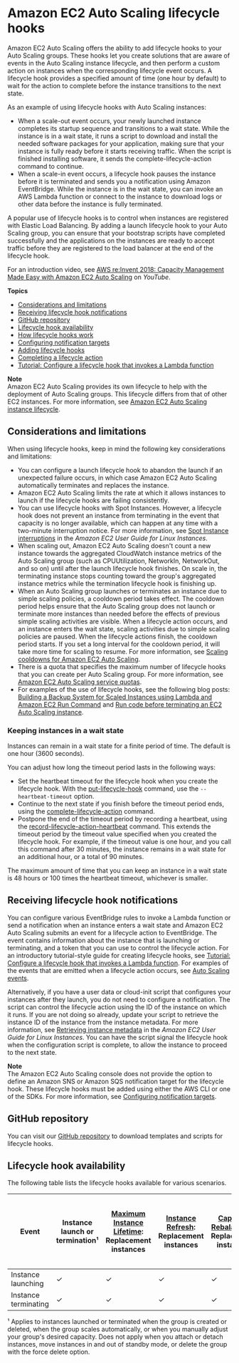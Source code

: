 # Amazon EC2 Auto Scaling lifecycle hooks<a name="lifecycle-hooks"></a>

Amazon EC2 Auto Scaling offers the ability to add lifecycle hooks to your Auto Scaling groups\. These hooks let you create solutions that are aware of events in the Auto Scaling instance lifecycle, and then perform a custom action on instances when the corresponding lifecycle event occurs\. A lifecycle hook provides a specified amount of time \(one hour by default\) to wait for the action to complete before the instance transitions to the next state\.

As an example of using lifecycle hooks with Auto Scaling instances: 
+ When a scale\-out event occurs, your newly launched instance completes its startup sequence and transitions to a wait state\. While the instance is in a wait state, it runs a script to download and install the needed software packages for your application, making sure that your instance is fully ready before it starts receiving traffic\. When the script is finished installing software, it sends the complete\-lifecycle\-action command to continue\.
+ When a scale\-in event occurs, a lifecycle hook pauses the instance before it is terminated and sends you a notification using Amazon EventBridge\. While the instance is in the wait state, you can invoke an AWS Lambda function or connect to the instance to download logs or other data before the instance is fully terminated\. 

A popular use of lifecycle hooks is to control when instances are registered with Elastic Load Balancing\. By adding a launch lifecycle hook to your Auto Scaling group, you can ensure that your bootstrap scripts have completed successfully and the applications on the instances are ready to accept traffic before they are registered to the load balancer at the end of the lifecycle hook\.

For an introduction video, see [AWS re:Invent 2018: Capacity Management Made Easy with Amazon EC2 Auto Scaling](https://youtu.be/PideBMIcwBQ?t=469) on *YouTube*\.

**Topics**
+ [Considerations and limitations](#lifecycle-hook-considerations)
+ [Receiving lifecycle hook notifications](#preparing-for-notification)
+ [GitHub repository](#github-repository-lifecycle-hook-templates)
+ [Lifecycle hook availability](#lifecycle-hooks-availability)
+ [How lifecycle hooks work](lifecycle-hooks-overview.md)
+ [Configuring notification targets](configuring-lifecycle-hook-notifications.md)
+ [Adding lifecycle hooks](adding-lifecycle-hooks.md)
+ [Completing a lifecycle action](completing-lifecycle-hooks.md)
+ [Tutorial: Configure a lifecycle hook that invokes a Lambda function](tutorial-lifecycle-hook-lambda.md)

**Note**  
Amazon EC2 Auto Scaling provides its own lifecycle to help with the deployment of Auto Scaling groups\. This lifecycle differs from that of other EC2 instances\. For more information, see [Amazon EC2 Auto Scaling instance lifecycle](AutoScalingGroupLifecycle.md)\.

## Considerations and limitations<a name="lifecycle-hook-considerations"></a>

When using lifecycle hooks, keep in mind the following key considerations and limitations:
+ You can configure a launch lifecycle hook to abandon the launch if an unexpected failure occurs, in which case Amazon EC2 Auto Scaling automatically terminates and replaces the instance\.
+ Amazon EC2 Auto Scaling limits the rate at which it allows instances to launch if the lifecycle hooks are failing consistently\.
+ You can use lifecycle hooks with Spot Instances\. However, a lifecycle hook does not prevent an instance from terminating in the event that capacity is no longer available, which can happen at any time with a two\-minute interruption notice\. For more information, see [Spot Instance interruptions](https://docs.aws.amazon.com/AWSEC2/latest/UserGuide/spot-interruptions.html) in the *Amazon EC2 User Guide for Linux Instances*\. 
+ When scaling out, Amazon EC2 Auto Scaling doesn't count a new instance towards the aggregated CloudWatch instance metrics of the Auto Scaling group \(such as CPUUtilization, NetworkIn, NetworkOut, and so on\) until after the launch lifecycle hook finishes\. On scale in, the terminating instance stops counting toward the group's aggregated instance metrics while the termination lifecycle hook is finishing up\.
+ When an Auto Scaling group launches or terminates an instance due to simple scaling policies, a cooldown period takes effect\. The cooldown period helps ensure that the Auto Scaling group does not launch or terminate more instances than needed before the effects of previous simple scaling activities are visible\. When a lifecycle action occurs, and an instance enters the wait state, scaling activities due to simple scaling policies are paused\. When the lifecycle actions finish, the cooldown period starts\. If you set a long interval for the cooldown period, it will take more time for scaling to resume\. For more information, see [Scaling cooldowns for Amazon EC2 Auto Scaling](Cooldown.md)\.
+ There is a quota that specifies the maximum number of lifecycle hooks that you can create per Auto Scaling group\. For more information, see [Amazon EC2 Auto Scaling service quotas](as-account-limits.md)\. 
+ For examples of the use of lifecycle hooks, see the following blog posts: [Building a Backup System for Scaled Instances using Lambda and Amazon EC2 Run Command](http://aws.amazon.com/blogs/compute/building-a-backup-system-for-scaled-instances-using-aws-lambda-and-amazon-ec2-run-command) and [Run code before terminating an EC2 Auto Scaling instance](http://aws.amazon.com/blogs/infrastructure-and-automation/run-code-before-terminating-an-ec2-auto-scaling-instance)\.

### Keeping instances in a wait state<a name="lifecycle-hook-wait-state"></a>

Instances can remain in a wait state for a finite period of time\. The default is one hour \(3600 seconds\)\. 

You can adjust how long the timeout period lasts in the following ways:
+ Set the heartbeat timeout for the lifecycle hook when you create the lifecycle hook\. With the [put\-lifecycle\-hook](https://docs.aws.amazon.com/cli/latest/reference/autoscaling/put-lifecycle-hook.html) command, use the `--heartbeat-timeout` option\.
+ Continue to the next state if you finish before the timeout period ends, using the [complete\-lifecycle\-action](https://docs.aws.amazon.com/cli/latest/reference/autoscaling/complete-lifecycle-action.html) command\.
+ Postpone the end of the timeout period by recording a heartbeat, using the [record\-lifecycle\-action\-heartbeat](https://docs.aws.amazon.com/cli/latest/reference/autoscaling/record-lifecycle-action-heartbeat.html) command\. This extends the timeout period by the timeout value specified when you created the lifecycle hook\. For example, if the timeout value is one hour, and you call this command after 30 minutes, the instance remains in a wait state for an additional hour, or a total of 90 minutes\.

The maximum amount of time that you can keep an instance in a wait state is 48 hours or 100 times the heartbeat timeout, whichever is smaller\.

## Receiving lifecycle hook notifications<a name="preparing-for-notification"></a>

You can configure various EventBridge rules to invoke a Lambda function or send a notification when an instance enters a wait state and Amazon EC2 Auto Scaling submits an event for a lifecycle action to EventBridge\. The event contains information about the instance that is launching or terminating, and a token that you can use to control the lifecycle action\. For an introductory tutorial\-style guide for creating lifecycle hooks, see [Tutorial: Configure a lifecycle hook that invokes a Lambda function](tutorial-lifecycle-hook-lambda.md)\. For examples of the events that are emitted when a lifecycle action occurs, see [Auto Scaling events](cloud-watch-events.md#cloudwatch-event-types)\.

Alternatively, if you have a user data or cloud\-init script that configures your instances after they launch, you do not need to configure a notification\. The script can control the lifecycle action using the ID of the instance on which it runs\. If you are not doing so already, update your script to retrieve the instance ID of the instance from the instance metadata\. For more information, see [Retrieving instance metadata](https://docs.aws.amazon.com/AWSEC2/latest/UserGuide/instancedata-data-retrieval.html) in the *Amazon EC2 User Guide for Linux Instances*\. You can have the script signal the lifecycle hook when the configuration script is complete, to allow the instance to proceed to the next state\.

**Note**  
The Amazon EC2 Auto Scaling console does not provide the option to define an Amazon SNS or Amazon SQS notification target for the lifecycle hook\. These lifecycle hooks must be added using either the AWS CLI or one of the SDKs\. For more information, see [Configuring notification targets](configuring-lifecycle-hook-notifications.md)\. 

## GitHub repository<a name="github-repository-lifecycle-hook-templates"></a>

You can visit our [GitHub repository](https://github.com/aws-samples/amazon-ec2-auto-scaling-group-examples) to download templates and scripts for lifecycle hooks\.

## Lifecycle hook availability<a name="lifecycle-hooks-availability"></a>

The following table lists the lifecycle hooks available for various scenarios\.


| Event | Instance launch or termination¹ | [Maximum Instance Lifetime](https://docs.aws.amazon.com/autoscaling/ec2/userguide/asg-max-instance-lifetime.html): Replacement instances | [Instance Refresh](https://docs.aws.amazon.com/autoscaling/ec2/userguide/asg-instance-refresh.html): Replacement instances | [Capacity Rebalancing](https://docs.aws.amazon.com/autoscaling/ec2/userguide/capacity-rebalance.html): Replacement instances | [Warm Pools](https://docs.aws.amazon.com/autoscaling/ec2/userguide/ec2-auto-scaling-warm-pools.html): Instances entering and leaving the warm pool | 
| --- | --- | --- | --- | --- | --- | 
| Instance launching | ✓ | ✓ | ✓ | ✓ | ✓ | 
| Instance terminating | ✓ | ✓ | ✓ | ✓ | ✓ | 

¹ Applies to instances launched or terminated when the group is created or deleted, when the group scales automatically, or when you manually adjust your group's desired capacity\. Does not apply when you attach or detach instances, move instances in and out of standby mode, or delete the group with the force delete option\.